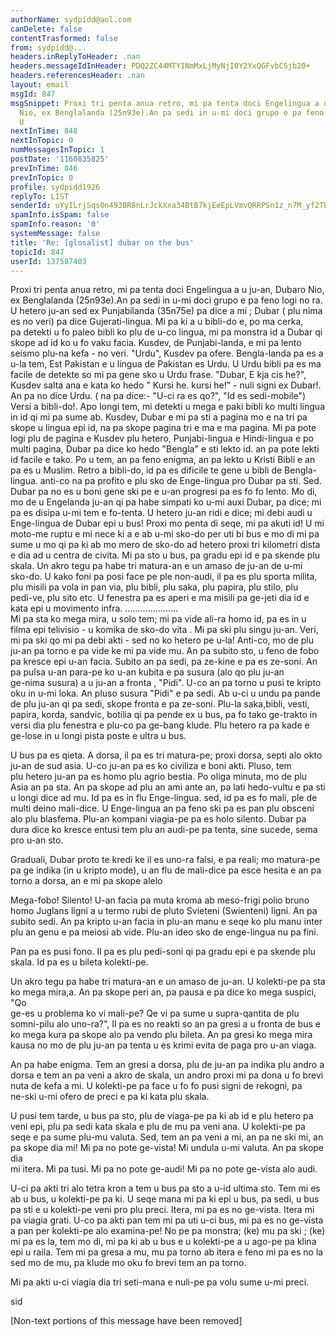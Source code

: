 ```yaml
---
authorName: sydpidd@aol.com
canDelete: false
contentTrasformed: false
from: sydpidd@...
headers.inReplyToHeader: .nan
headers.messageIdInHeader: PDQ2ZC44MTY1NmMxLjMyNjI0Y2YxQGFvbC5jb20+
headers.referencesHeader: .nan
layout: email
msgId: 847
msgSnippet: Proxi tri penta anua retro, mi pa tenta doci Engelingua a u ju-an,  Dubaro
  Nio, ex Benglalanda (25n93e).An pa sedi in u-mi doci grupo e pa feno logi  no ra.
  U
nextInTime: 848
nextInTopic: 0
numMessagesInTopic: 1
postDate: '1160835825'
prevInTime: 846
prevInTopic: 0
profile: sydpidd1926
replyTo: LIST
senderId: uYyILrjSqs0n493BR8nLrJckXxa34BtB7kjEeEpLVmvQRRPSn1z_n7M_yf2TbG2cElXh-POb
spamInfo.isSpam: false
spamInfo.reason: '0'
systemMessage: false
title: 'Re: [glosalist] dubar on the bus'
topicId: 847
userId: 137587403
---
```



Proxi tri penta anua retro, mi pa tenta doci Engelingua a u ju-an,  Dubaro 
Nio, ex Benglalanda (25n93e).An pa sedi in u-mi doci grupo e pa feno logi  no 
ra. U hetero ju-an sed ex Punjabilanda (35n75e) pa dice a mi ; Dubar ( plu  nima 
es no veri) pa dice Gujerati-lingua. Mi pa ki a u bibli-do e, po ma cerka,  
pa detekti u fo paleo bibli ko plu de u-co lingua, mi pa monstra id a Dubar qi  
skope ad id ko u fo vaku facia. Kusdev, de Punjabi-landa, e mi pa lento 
seismo  plu-na kefa - no veri. 
"Urdu", Kusdev pa ofere. Bengla-landa pa es a u-la  tem, Est Pakistan e u 
lingua de Pakistan es Urdu. U Urdu bibli pa es ma facile  de detekte so mi pa 
gene sko u Urdu frase. "Dubar, E kja cis he?", Kusdev salta  ana e kata ko hedo " 
Kursi he. kursi he!" - nuli signi ex Dubar!. An pa no dice  Urdu.
( na pa dice:- "U-ci ra es qo?", "Id es sedi-mobile") 
Versi a  bibli-do!. Apo longi tem, mi detekti u mega e paki bibli ko multi 
lingua in id  qi mi pa sume ab. 
Kusdev, Dubar e mi pa sti a pagina mo e na tri pa skope u  lingua epi id, na 
pa skope pagina tri e ma e ma pagina. Mi pa pote logi plu de  pagina e Kusdev 
plu hetero, Punjabi-lingua e Hindi-lingua e po multi pagina,  Dubar pa dice ko 
hedo "Bengla" e sti lekto id. an pa pote lekti id facile e  tako. Po u tem, 
an pa feno enigma, an pa lekto u Kristi Bibli e an pa es u  Muslim. 
Retro a bibli-do, id pa es dificile te gene u bibli de  Bengla-lingua. 
anti-co na pa profito e plu sko de Enge-lingua pro Dubar pa sti.  Sed. Dubar pa no 
es u boni gene ski pe e u-an progresi pa es fo fo lento. Mo di,  mo de u 
Engelanda ju-an qi pa habe simpati ko u-mi auxi Dubar, pa dice; mi pa es  disipa 
u-mi tem e fo-tenta. U hetero ju-an ridi e dice; mi debi audi u  Enge-lingua de 
Dubar epi u bus!
Proxi mo penta di seqe, mi pa akuti id!
U  mi moto-me ruptu e mi nece ki a e ab u-mi sko-do per uti bi bus e mo di mi 
pa  sume u mo qi pa ki ab mo mero de sko-do ad hetero proxi tri kilometri 
dista e  dia ad u centra de civita. Mi pa sto u bus, pa gradu epi id e pa skende 
plu  skala. Un akro tegu pa habe tri matura-an e un amaso de ju-an de u-mi  
sko-do.
U kako foni pa posi face pe ple non-audi, il pa es plu sporta milita,  plu 
misili pa vola in pan via, plu bibli, plu saka, plu papira, plu stilo, plu  
pedi-ve, plu sito etc. U fenestra pa es aperi e ma misili pa ge-jeti dia id e  
kata epi u movimento infra. .....................      
Mi pa sta ko mega mira, u solo tem; mi pa vide ali-ra homo id,  pa es in u 
filma epi telivisio - u komika de sko-do vita . Mi pa ski plu singu  ju-an.
Veri, mi pa ski qo mi pa debi akti - sed no ko hetero pe u-la!  Anti-co, mo 
de plu ju-an pa torno e pa vide ke mi pa vide mu. An pa subito sto,  u feno de 
fobo pa kresce epi u-an facia. Subito an pa sedi, pa ze-kine e pa es  ze-soni. 
An pa pulsa u-an para-pe ko u-an kubita e pa susura (alo qo plu ju-an  
ge-nima susura) a u ju-an a fronta , "Pidi".
U-co an pa torno u pusi te  kripto oku in u-mi loka. An pluso susura "Pidi" e 
pa sedi. Ab u-ci u undu pa  pande de plu ju-an qi pa sedi, skope fronta e pa 
ze-soni. Plu-la saka,bibli,  vesti, papira, korda, sandvic, botilia qi pa 
pende ex u bus, pa fo tako   ge-trakto in versi dia plu fenestra e plu-co pa 
ge-bang klude.  Plu hetero  ra pa kade e ge-lose in u longi pista poste e ultra u 
bus.
 

U bus pa es qieta. A dorsa, il pa es tri matura-pe; proxi dorsa, septi  alo 
okto ju-an de sud asia. U-co ju-an pa es ko civiliza e boni akti. Pluso, tem  
plu hetero ju-an pa es homo plu agrio bestia. Po oliga minuta, mo de plu Asia 
an  pa sta. An pa skope ad plu an ami ante an, pa lati hedo-vultu e pa sti u 
longi  dice ad mu. Id pa es in flu Enge-lingua. sed, id pa es fo mali, ple de 
multi  deino mali-dice. U Enge-lingua an pa feno ski pa es pan plu obsceni alo 
plu  blasfema. Plu-an kompani viagia-pe pa es holo silento. Dubar pa dura dice 
ko  kresce entusi tem plu an audi-pe pa tenta, sine sucede, sema pro u-an sto.
 
Graduali, Dubar proto  te kredi ke il  es uno-ra falsi,
e pa  reali; mo matura-pe pa ge indika (in u kripto mode), u an flu de 
mali-dice pa  esce hesita e an pa torno a dorsa, an e mi pa skope alelo 
 
Mega-fobo! Silento! U-an facia pa muta kroma ab  meso-frigi polio  bruno homo 
Juglans ligni a u termo rubi de pluto Svieteni (Swienteni)  ligni.  An pa 
subito sedi. An pa kripto u-an facia in plu-an manu e seqe ko  plu manu inter  
plu an genu e pa meiosi ab vide. Plu-an
ideo sko de  enge-lingua nu pa fini.
 
Pan pa es pusi fono. Il pa es plu pedi-soni qi pa 
gradu epi e pa skende  plu skala. Id pa es u bileta kolekti-pe. 
 
Un akro tegu pa habe tri matura-an e un amaso de ju-an. U kolekti-pe pa sta  
ko mega mira,a. An pa skope peri an, pa pausa e pa dice ko mega suspici, "Qo  
ge-es u problema ko vi mali-pe? Qe vi pa sume u supra-qantita de plu 
somni-pilu  alo uno-ra?", Il pa es no reakti so an pa gresi a u fronta de bus e ko mega 
kura  pa skope alo pa vendo plu bileta. An pa gresi ko mega mira kausa no mo 
de plu  ju-an pa tenta u es krimi evita de paga pro u-an viaga. 
 
An pa habe enigma. Tem an gresi a dorsa, plu de ju-an pa indika plu andro a  
dorsa e tem an pa veni a akro  de skala, un andro proxi mi pa dona u fo  brevi 
nuta de kefa a mi. U kolekti-pe pa face u fo fo pusi signi de rekogni, pa  
ne-ski u-mi ofero de preci e pa ki kata plu skala.
 

U pusi tem tarde, u bus pa sto, plu de viaga-pe pa ki ab id e plu  hetero pa 
veni epi, plu pa sedi kata skala e plu de mu pa veni ana. U kolekti-pe  pa 
seqe e pa sume plu-mu valuta. Sed, tem an pa veni a mi, an pa ne ski mi, an  pa 
skope dia mi! Mi pa no pote ge-vista! Mi undula u-mi valuta. An pa skope dia  
mi itera. Mi pa tusi. Mi pa no pote ge-audi! Mi pa no pote ge-vista alo  audi.
 
U-ci pa akti tri alo tetra kron a tem u bus pa sto a u-id ultima sto. Tem  mi 
es ab u bus, u kolekti-pe pa ki.
U seqe mana mi pa ki epi u bus, pa sedi,  u bus pa sti e u kolekti-pe veni 
pro plu preci. Itera, mi pa es no ge-vista.  Itera mi pa viagia grati. U-co pa 
akti pan tem mi pa uti u-ci bus, mi pa es no  ge-vista a pan per kolekti-pe alo 
examina-pe! 
No pe pa monstra; (ke) mu pa  ski ; (ke) mi pa es la, tem mo di, mi pa ki ab 
u bus e u kolekti-pe a u ago-pe  pa klina epi u raila. Tem mi pa gresa a mu, 
mu pa torno ab itera e feno mi pa es  no la sed mo de mu, pa klude mo oku fo 
brevi tem an pa torno. 
 
Mi pa akti u-ci viagia dia tri seti-mana e nuli-pe pa volu sume u-mi  preci.  
 
 
sid


[Non-text portions of this message have been removed]


